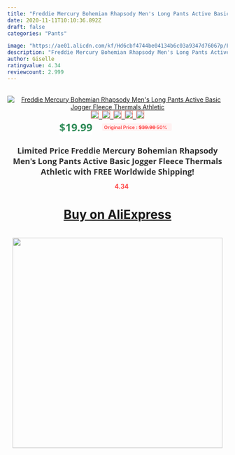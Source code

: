 ```yaml
---
title: "Freddie Mercury Bohemian Rhapsody Men's Long Pants Active Basic Jogger Fleece Thermals Athletic"
date: 2020-11-11T10:10:36.892Z
draft: false
categories: "Pants"

image: "https://ae01.alicdn.com/kf/Hd6cbf4744be04134b6c03a9347d76067p/Freddie-Mercury-Bohemian-Rhapsody-Men-s-Long-Pants-Active-Basic-Jogger-Fleece-Thermals-Athletic.jpg"
description: "Freddie Mercury Bohemian Rhapsody Men's Long Pants Active Basic Jogger Fleece Thermals Athletic"
author: Giselle
ratingvalue: 4.34
reviewcount: 2.999
---
```

<br>
<div style="text-align: center;">
<a href="https://s.click.aliexpress.com/e/_AnyBBJ" target="_blank" rel="nofollow noopener noreferrer"><img alt="Freddie Mercury Bohemian Rhapsody Men's Long Pants Active Basic Jogger Fleece Thermals Athletic" class="magnifier-image" src="https://ae01.alicdn.com/kf/Hd6cbf4744be04134b6c03a9347d76067p/Freddie-Mercury-Bohemian-Rhapsody-Men-s-Long-Pants-Active-Basic-Jogger-Fleece-Thermals-Athletic.jpg_640x640.jpg">
<br>
<img style="border:1px solid salmon" src="https://ae01.alicdn.com/kf/Hd6cbf4744be04134b6c03a9347d76067p/Freddie-Mercury-Bohemian-Rhapsody-Men-s-Long-Pants-Active-Basic-Jogger-Fleece-Thermals-Athletic.jpg_120x120.jpg">&nbsp;&nbsp;<img style="border:1px solid salmon" src="https://ae01.alicdn.com/kf/Hd309976c44284111a8e7a5bc963e4c595/Freddie-Mercury-Bohemian-Rhapsody-Men-s-Long-Pants-Active-Basic-Jogger-Fleece-Thermals-Athletic.jpg_120x120.jpg">&nbsp;&nbsp;<img style="border:1px solid salmon" src="https://ae01.alicdn.com/kf/H12bb78cefb7046af9936b0ec71ef2a47M/Freddie-Mercury-Bohemian-Rhapsody-Men-s-Long-Pants-Active-Basic-Jogger-Fleece-Thermals-Athletic.jpg_120x120.jpg">&nbsp;&nbsp;<img style="border:1px solid salmon" src="https://ae01.alicdn.com/kf/H95f324e9b6814e0eb46ffe16c1cabec7p/Freddie-Mercury-Bohemian-Rhapsody-Men-s-Long-Pants-Active-Basic-Jogger-Fleece-Thermals-Athletic.jpg_120x120.jpg">&nbsp;&nbsp;<img style="border:1px solid salmon" src="https://ae01.alicdn.com/kf/Hf84ffcc0d6324a4596f8bf411809f374B/Freddie-Mercury-Bohemian-Rhapsody-Men-s-Long-Pants-Active-Basic-Jogger-Fleece-Thermals-Athletic.jpg_120x120.jpg"></a></div><br0>
<div style="text-align: center;"><span style="background-color: white; border: 0px; box-sizing: border-box; color: seagreen; display: inline-block; font-family: &quot;open sans&quot; , &quot;arial&quot; , &quot;helvetica&quot; , sans-serif , &quot;heiti&quot;; font-size: 24px; font-stretch: inherit; font-weight: 700; line-height: inherit; margin: 0px 10px 0px 0px; padding: 0px; vertical-align: middle;">$19.99 </span>
<span style="background: rgb(255 , 241 , 241); border-radius: 3px; border: 0px; box-sizing: border-box; color: #ff4747; display: inline-block; font-family: inherit; font-size: 12px; font-stretch: inherit; font-style: inherit; font-variant: inherit; font-weight: 600; line-height: inherit; margin: 0px; padding: 2px 5px; transform: scale(0.9); vertical-align: middle;">Original Price : <b style="text-decoration: line-through;">$39.98 </b> 50%&nbsp;&nbsp;</span></div>
<h1 style="color: #333333; display: inline-block; font-family: &quot;open sans&quot; , &quot;arial&quot; , &quot;helvetica&quot; , sans-serif , &quot;heiti&quot;; font-size: 18px; font-stretch: inherit; font-weight: 700; text-align: center;">Limited Price Freddie Mercury Bohemian Rhapsody Men's Long Pants Active Basic Jogger Fleece Thermals Athletic with FREE Worldwide Shipping!</h1>
<div style="color: #ff4747; text-align: center;">
<img src="https://4.bp.blogspot.com/-M0ZcTcb-5uY/XleCXlxnR4I/AAAAAAAAAEc/OrjgMkXV1oMQFaCRZj5HQwOCBcu3w1FegCPcBGAYYCw/s1600/star.png" style="height: 15px;">&nbsp;<b>4.34</b></div>
<div class="button_cont" align="center"><a class="buynow_a" href="https://s.click.aliexpress.com/e/_AnyBBJ" target="_blank" rel="nofollow noopener noreferrer"><H1>Buy on AliExpress</H1></a></div><br>
<div class="separator" style="clear: both; text-align: center;">
<img src="https://lh3.googleusercontent.com/-pTy5HemUv9M/XlePHvY0dAI/AAAAAAAAAE4/0nX5iRUoIWY8eMW9Dpxeirr157OZliDIgCLcBGAsYHQ/s1600/badge.gif" width="480">
</div>
